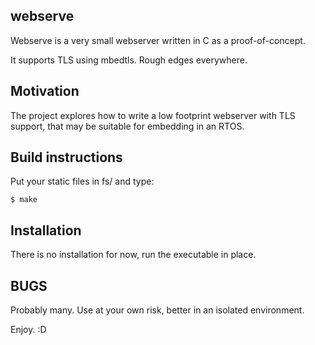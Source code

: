 ## webserve

Webserve is a very small webserver written in C as a proof-of-concept.

It supports TLS using mbedtls. Rough edges everywhere.

## Motivation

The project explores how to write a low footprint webserver with TLS
support, that may be suitable for embedding in an RTOS.

## Build instructions

Put your static files in fs/ and type:

```
$ make
```

## Installation

There is no installation for now, run the executable in place.

## BUGS

Probably many. Use at your own risk, better in an isolated
environment.

Enjoy. :D
